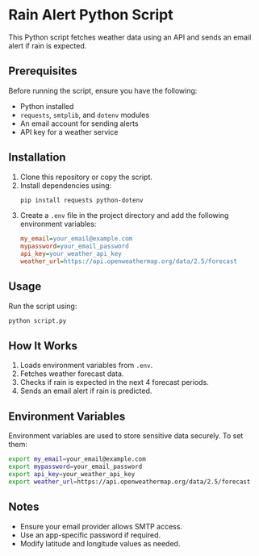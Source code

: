 # Rain Alert Python Script

This Python script fetches weather data using an API and sends an email alert if rain is expected.

## Prerequisites

Before running the script, ensure you have the following:
- Python installed
- `requests`, `smtplib`, and `dotenv` modules
- An email account for sending alerts
- API key for a weather service

## Installation

1. Clone this repository or copy the script.
2. Install dependencies using:
   ```bash
   pip install requests python-dotenv
   ```
3. Create a `.env` file in the project directory and add the following environment variables:
   ```ini
   my_email=your_email@example.com
   mypassword=your_email_password
   api_key=your_weather_api_key
   weather_url=https://api.openweathermap.org/data/2.5/forecast
   ```

## Usage

Run the script using:
```bash
python script.py
```

## How It Works

1. Loads environment variables from `.env`.
2. Fetches weather forecast data.
3. Checks if rain is expected in the next 4 forecast periods.
4. Sends an email alert if rain is predicted.

## Environment Variables

Environment variables are used to store sensitive data securely. To set them:
```bash
export my_email=your_email@example.com
export mypassword=your_email_password
export api_key=your_weather_api_key
export weather_url=https://api.openweathermap.org/data/2.5/forecast
```

## Notes

- Ensure your email provider allows SMTP access.
- Use an app-specific password if required.
- Modify latitude and longitude values as needed.


